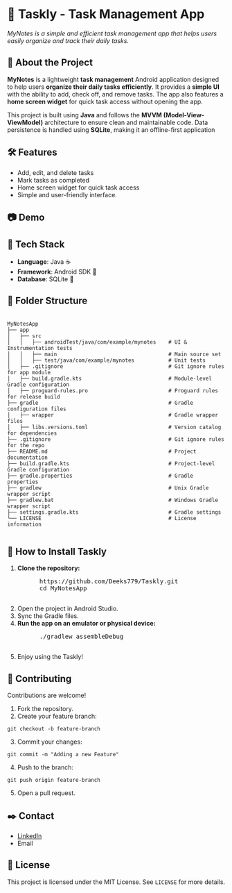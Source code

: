 <h1>📝 Taskly - Task Management App</h1>
<p><em>MyNotes is a simple and efficient task management app that helps users easily organize and track their daily tasks.</em></p>

<h2>📌 About the Project</h2>
<p>
  <strong>MyNotes</strong> is a lightweight <strong>task management</strong> Android application designed to help users <strong>organize their daily tasks efficiently</strong>. It provides a <strong>simple UI</strong> with the ability to add, check off, and remove tasks. The app also features a <strong>home screen widget</strong> for quick task access without opening the app.</p>

<p>This project is built using <strong>Java</strong> and follows the <strong>MVVM (Model-View-ViewModel)</strong> architecture to ensure clean and maintainable code. Data persistence is handled using <strong>SQLite</strong>, making it an offline-first application
</p>

<h2>🛠️ Features</h2>
<ul>
  <li>Add, edit, and delete tasks</li>
  <li>Mark tasks as completed</li>
  <li>Home screen widget for quick task access</li>
  <li>Simple and user-friendly interface.</li>
</ul>

<h2>📷 Demo</h2>

<h2>🔧 Tech Stack</h2>
<ul>
  <li><strong>Language</strong>: Java ☕</li>
  <li><strong>Framework</strong>: Android SDK 📱</li>
  <li><strong>Database</strong>: SQLite 📂</li>
</ul>

<h2>📂 Folder Structure</h2>

<pre>
  <code>
MyNotesApp                
├── app                   
│   ├── src               
│   │   ├── androidTest/java/com/example/mynotes    # UI & Instrumentation tests
│   │   ├── main                                    # Main source set
│   │   ├── test/java/com/example/mynotes           # Unit tests
│   ├── .gitignore                                  # Git ignore rules for app module
│   ├── build.gradle.kts                            # Module-level Gradle configuration
│   ├── proguard-rules.pro                          # Proguard rules for release build
├── gradle                                          # Gradle configuration files
│   ├── wrapper                                     # Gradle wrapper files
│   ├── libs.versions.toml                          # Version catalog for dependencies
├── .gitignore                                      # Git ignore rules for the repo
├── README.md                                       # Project documentation
├── build.gradle.kts                                # Project-level Gradle configuration
├── gradle.properties                               # Gradle properties
├── gradlew                                         # Unix Gradle wrapper script
├── gradlew.bat                                     # Windows Gradle wrapper script
├── settings.gradle.kts                             # Gradle settings
└── LICENSE                                         # License information
  </code>
</pre>

<h2>🚀 How to Install Taskly</h2>

<ol>
    <li><b>Clone the repository:</b>
    <pre>
      https://github.com/Deeks779/Taskly.git
      cd MyNotesApp
    </pre>
    </li>
    <li>Open the project in Android Studio.</li>
    <li>Sync the Gradle files.</li>
    <li><b>Run the app on an emulator or physical device:</b>
    <pre>
      ./gradlew assembleDebug
    </pre>
    </li>
    <li>Enjoy using the Taskly! </li>
</ol>


<h2>🤝 Contributing</h2>
<p>Contributions are welcome!</p>
<ol>
  <li>Fork the repository.</li>
  <li>Create your feature branch:</li>
</ol>
<pre>
<code>git checkout -b feature-branch</code>
</pre>
<ol start="3">
  <li>Commit your changes:</li>
</ol>
<pre>
<code>git commit -m "Adding a new Feature"</code>
</pre>
<ol start="4">
  <li>Push to the branch:</li>
</ol>
<pre>
<code>git push origin feature-branch</code>
</pre>
<ol start="5">
  <li>Open a pull request.</li>
</ol>

<h2>✒️ Contact</h2>
<ul>
  <li><a href="https://www.linkedin.com/in/deeksha-kushwaha">LinkedIn</a></li>
  <li>Email</li>
</ul>

<h2>📜 License</h2>
<p>
This project is licensed under the MIT License. See 
<code>LICENSE</code> for more details.
</p>
